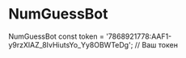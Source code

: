 # NumGuessBot
NumGuessBot
const token = '7868921778:AAF1-y9rzXlAZ_8IvHiutsYo_Yy8OBWTeDg'; // Ваш токен
